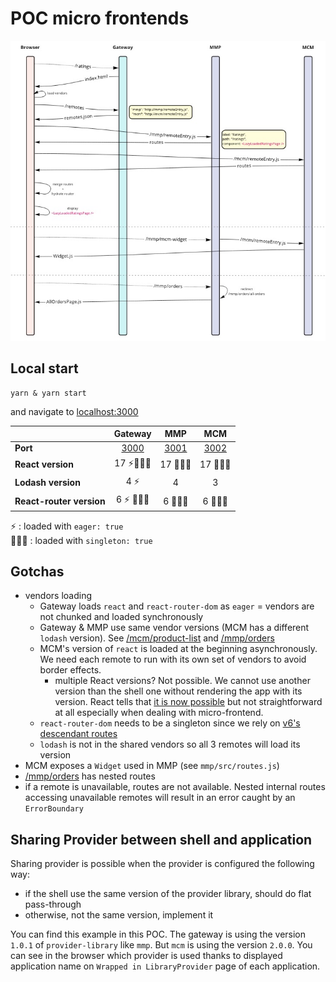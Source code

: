 # POC micro frontends

![Schema](MFE2.jpg?raw=true "Schema")


## Local start

```
yarn & yarn start
```

and navigate to [localhost:3000](http://localhost:3000)


|                             |            Gateway            |              MMP              |              MCM              |
| --------------------------- | :---------------------------: | :---------------------------: | :---------------------------: |
| <b>Port</b>                 | [3000](http://localhost:3000) | [3001](http://localhost:3001) | [3002](http://localhost:3002) |
| <b>React version</b>        |            17 ⚡️🙋🏻‍♂             |              17 🙋🏻‍♂               |              17 🙋🏻‍♂               |
| <b>Lodash version</b>       |             4 ⚡️             |               4               |               3               |
| <b>React-router version</b> |           6 ⚡️ 🙋🏻‍♂️            |             6 🙋🏻‍♂️              |             6 🙋🏻‍♂️              |

⚡️ : loaded with `eager: true` <br />
🙋🏻‍♂️ : loaded with `singleton: true`

## Gotchas

- vendors loading
  - Gateway loads `react` and `react-router-dom` as `eager` = vendors are not chunked and loaded synchronously
  - Gateway & MMP use same vendor versions (MCM has a different `lodash` version). See [/mcm/product-list](http://localhost:3000/mcm/product-list) and [/mmp/orders](http://localhost:3000/mmp/orders)
  - MCM's version of `react` is loaded at the beginning asynchronously. We need each remote to run with its own set of vendors to avoid border effects.
    - multiple React versions? Not possible. We cannot use another version than the shell one without rendering the app with its version. React tells that [it is now possible](https://reactjs.org/blog/2020/10/20/react-v17.html#:~:text=We%E2%80%99re%20fixing%20many,on%20React%2017) but not straightforward at all especially when dealing with micro-frontend.
  - `react-router-dom` needs to be a singleton since we rely on [v6's descendant routes](https://reactrouter.com/docs/en/v6/getting-started/overview#descendant-routes)
  - `lodash` is not in the shared vendors so all 3 remotes will load its version
- MCM exposes a `Widget` used in MMP (see `mmp/src/routes.js`)
- [/mmp/orders](http://localhost:3000/mmp/orders) has nested routes
- if a remote is unavailable, routes are not available. Nested internal routes accessing unavailable remotes will result in an error caught by an `ErrorBoundary`

## Sharing Provider between shell and application

Sharing provider is possible when the provider is configured the following way:
  - if the shell use the same version of the provider library, should do flat pass-through
  - otherwise, not the same version, implement it

You can find this example in this POC.
The gateway is using the version `1.0.1` of `provider-library` like `mmp`. But `mcm` is using the version `2.0.0`. You can see in the browser which provider is used 
thanks to displayed application name on `Wrapped in LibraryProvider` page of each application.

